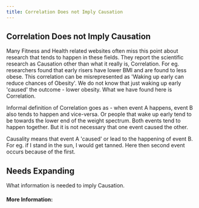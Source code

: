 ```yaml
---
title: Correlation Does not Imply Causation
---
```

## Correlation Does not Imply Causation

Many Fitness and Health related websites often miss this point about research that tends to happen in these fields. They report the scientific research as Causation other than what it really is, Correlation. For eg. researchers found that early risers have lower BMI and are found to less obese. This correlation can be misrepresented as 'Waking up early can reduce chances of Obesity'. We do not know that just waking up early 'caused' the outcome - lower obesity. What we have found here is Correlation.

Informal definition of Correlation goes as - when event A happens, event B also tends to happen and vice-versa. Or people that wake up early tend to be towards the lower end of the weight spectrum. Both events tend to happen together. But it is not necessary that one event caused the other. 

Causality means that event A 'caused' or lead to the happening of event B. For eg. if I stand in the sun, I would get tanned. Here then second event occurs because of the first.

## Needs Expanding
What information is needed to imply Causation.

#### More Information:
<!-- Please add any articles you think might be helpful to read before writing the article -->



